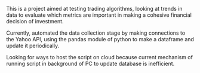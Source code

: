 This is a project aimed at testing trading algorithms, looking at trends in data to evaluate which metrics are important in making a cohesive financial decision of investment.

Currently, automated the data collection stage by making connections to the Yahoo API, using the pandas module of python to make a dataframe and update it periodically.

Looking for ways to host the script on cloud because current mechanism of running script in background of PC to update database is inefficient.
